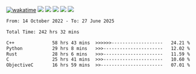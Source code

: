 [![wakatime](https://wakatime.com/badge/user/368879df-dc38-4b1a-86c4-8a2054a0e074.svg)](https://wakatime.com/@368879df-dc38-4b1a-86c4-8a2054a0e074)
<img src="https://img.shields.io/badge/Windows-0078D6?style=flat&logo=Windows&logoColor=white">
<img src="https://img.shields.io/badge/IntelliJ_IDEA-000000.svg?style=flat&logo=IntelliJ-IDEA&logoColor=white">
<img src="https://img.shields.io/badge/CLion-000000.svg?style=flat&logo=CLion&logoColor=white">
<img src="https://img.shields.io/badge/Visual_Studio_Code-007ACC?style=flat&logo=Visual-Studio-Code&logoColor=white">
<img src="https://img.shields.io/badge/Discord-5865F2?label=kano42&style=flat&logo=discord&logoColor=white">
<br>


<!--START_SECTION:waka-->

```txt
From: 14 October 2022 - To: 27 June 2025

Total Time: 242 hrs 32 mins

C++              58 hrs 43 mins  >>>>>>-------------------   24.21 %
Python           29 hrs 8 mins   >>>----------------------   12.02 %
Rust             28 hrs 6 mins   >>>----------------------   11.59 %
C                25 hrs 41 mins  >>>----------------------   10.60 %
ObjectiveC       16 hrs 59 mins  >>-----------------------   07.01 %
```

<!--END_SECTION:waka-->
